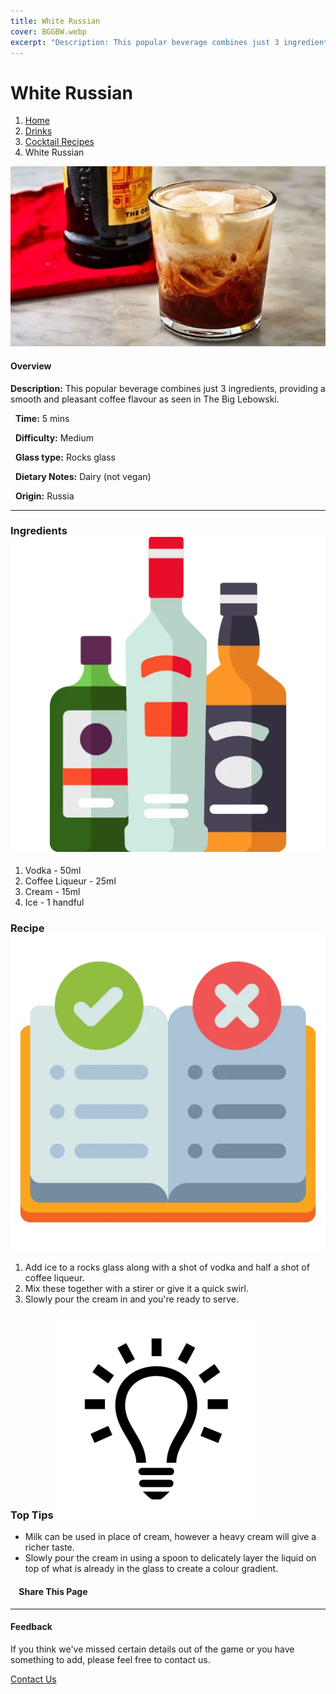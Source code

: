 ```yaml
---
title: White Russian
cover: BGGBW.webp
excerpt: "Description: This popular beverage combines just 3 ingredients, providing a smooth and pleasant coffee flavour as seen in The Big Lebowski."
---
```


# White Russian

1.  [Home](/)
2.  [Drinks](drinks)
3.  [Cocktail Recipes](drinks/cocktailrecipes)
4.  White Russian

![](/images/white-russian.webp)

#### Overview

**Description:** This popular beverage combines just 3 ingredients, providing a smooth and pleasant coffee flavour as seen in The Big Lebowski.

  **Time:** 5 mins

  **Difficulty:** Medium

  **Glass type:** Rocks glass

  **Dietary Notes:** Dairy (not vegan)

  **Origin:** Russia

* * *

### Ingredients ![target](/images/liquor.webp)

1.  Vodka - 50ml
2.  Coffee Liqueur - 25ml
3.  Cream - 15ml
4.  Ice - 1 handful

### Recipe ![target](/images/rules.webp)

1.  Add ice to a rocks glass along with a shot of vodka and half a shot of coffee liqueur.
2.  Mix these together with a stirer or give it a quick swirl.
3.  Slowly pour the cream in and you're ready to serve.

### Top Tips ![target](/images/lightbulb.webp)

-   Milk can be used in place of cream, however a heavy cream will give a richer taste.
-   Slowly pour the cream in using a spoon to delicately layer the liquid on top of what is already in the glass to create a colour gradient.

####     Share This Page

[](https://www.facebook.com/sharer/sharer.php?u=beergogglegames.co.uk/Drinks/CocktailRecipes/white-russian)[](https://www.instagram.com/direct/new/)[](https://twitter.com/intent/tweet?url=beergogglegames.co.uk/Drinks/CocktailRecipes/white-russian)

* * *

#### Feedback

If you think we've missed certain details out of the game or you have something to add, please feel free to contact us.

  
  
  
[Contact Us](contact)
